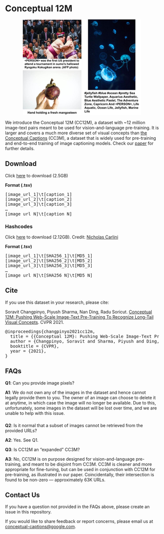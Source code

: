 # Conceptual 12M

<p align="center">
  <img width="192" height="312" src="/images/cc12m_1.jpg">
  <img width="192" height="312" src="/images/cc12m_2.jpg">
</p>

We introduce the Conceptual 12M (CC12M), a dataset with ~12 million image-text pairs meant to be used for vision-and-language pre-training.
It is larger and covers a much more diverse set of visual concepts than [the Conceptual Captions](https://github.com/google-research-datasets/conceptual-captions) (CC3M), a dataset that is widely used for pre-training and end-to-end training of image captioning models.
Check our [paper](https://arxiv.org/abs/2102.08981) for further details.

## Download
Click [here](https://storage.mtls.cloud.google.com/conceptual_12m/cc12m.tsv) to download (2.5GB)


**Format (.tsv)**
<div class="highlight highlight-source-shell"><pre>
[image_url_1]\t[caption_1]
[image_url_2]\t[caption_2]
[image_url_3]\t[caption_3]
…
[image_url_N]\t[caption_N]
</pre></div>

### Hashcodes
Click [here](https://storage.mtls.cloud.google.com/cc_hashes/cc12m.tsv.gz) to download (2.12GB).
Credit: [Nicholas Carlini](https://nicholas.carlini.com/)

**Format (.tsv)**
<div class="highlight highlight-source-shell"><pre>
[image_url_1]\t[SHA256_1]\t[MD5_1]
[image_url_2]\t[SHA256_2]\t[MD5_2]
[image_url_3]\t[SHA256_3]\t[MD5_3]
…
[image_url_N]\t[SHA256_N]\t[MD5_N]
</pre></div>

## Cite

If you use this dataset in your research, please cite:

Soravit Changpinyo, Piyush Sharma, Nan Ding, Radu Soricut.
[Conceptual 12M: Pushing Web-Scale Image-Text Pre-Training To Recognize Long-Tail Visual Concepts](https://arxiv.org/abs/2102.08981).
CVPR 2021.

<div class="highlight highlight-source-shell"><pre>
@inproceedings{changpinyo2021cc12m,
  title = {{Conceptual 12M}: Pushing Web-Scale Image-Text Pre-Training To Recognize Long-Tail Visual Concepts},
  author = {Changpinyo, Soravit and Sharma, Piyush and Ding, Nan and Soricut, Radu},
  booktitle = {CVPR},
  year = {2021},
}
</pre></div>

## FAQs

**Q1**: Can you provide image pixels?

**A1**: We do not own any of the images in the dataset and hence cannot legally provide them to you. The owner of an image can choose to delete it at anytime, in which case the image will no longer be available. Due to this, unfortunately, some images in the dataset will be lost over time, and we are unable to help with this issue.
###

**Q2**: Is it normal that a subset of images cannot be retrieved from the provided URLs?

**A2**: Yes. See Q1.

**Q3**: Is CC12M an “expanded” CC3M?

**A3**: No, CC12M is on purpose designed for vision-and-language pre-training, and meant to be disjoint from CC3M. CC3M is cleaner and more appropriate for fine-tuning, but can be used in conjunction with CC12M for pre-training, as illustrated in our paper. Coincidentally, their intersection is found to be non-zero — approximately 63K URLs.

## Contact Us

If you have a question not provided in the FAQs above, please create an issue in this repository. 

If you would like to share feedback or report concerns, please email us at conceptual-captions@google.com.

